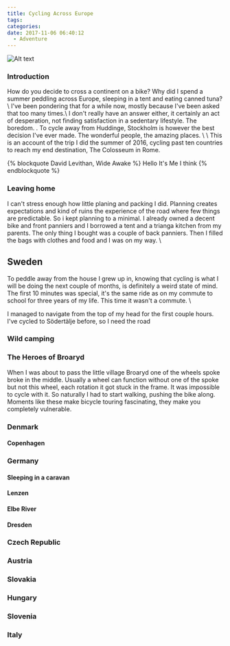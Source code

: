 ```yaml
---
title: Cycling Across Europe
tags:
categories:
date: 2017-11-06 06:40:12
  - Adventure
---
```


![Alt text](/../images/Europa2016522.JPG "thing")


### Introduction

How do you decide to cross a continent on a bike? Why
did I spend a summer peddling across Europe, sleeping in a tent and eating canned tuna? \\
I've been pondering that for a while now, mostly because
I've been asked that too many times.\\
I don't really have an answer either, it certainly an act of desperation, not finding satisfaction in a sedentary lifestyle. The boredom. . To cycle away from Huddinge, Stockholm is however the best decision I've ever made. The wonderful people, the amazing places. \\ \\
This is an account of the trip I did the summer of 2016, cycling past ten countries to reach my end destination, The Colosseum in Rome.

{% blockquote David Levithan, Wide Awake %}
 Hello It's Me
 I think
{% endblockquote %}



### Leaving home
I can't stress enough how little planing and packing I did. Planning creates expectations and kind of ruins the experience of the road where few things are predictable. So i kept planning to a minimal. I already owned a decent bike and front panniers and I borrowed a tent and a trianga kitchen from my parents. The only thing I bought was a couple of back panniers.
Then I filled the bags with clothes and food and I was on my way.
\\
## Sweden
To peddle away from the house I grew up in, knowing that cycling is what I will be doing the next couple of months, is definitely a weird state of mind.
The first 10 minutes was special, it's the same ride as on my commute to school for three years
of my life. This time it wasn't a commute. \\

I managed to navigate from the top of my head for the first couple hours.
I've cycled to Södertälje before, so I need the road

### Wild camping

### The Heroes of Broaryd

When I was about to pass the little village Broaryd one of the wheels spoke broke in the middle.
Usually a wheel can function without one of the spoke but not this wheel, each rotation
it got stuck in the frame. It was impossible to cycle with it. So naturally I had to start walking, pushing
the bike along.
    Moments like these make bicycle touring fascinating, they make you completely vulnerable.



### Denmark

#### Copenhagen

### Germany
#### Sleeping in a caravan
#### Lenzen
#### Elbe River
#### Dresden

### Czech Republic

### Austria

### Slovakia
### Hungary
### Slovenia
### Italy
